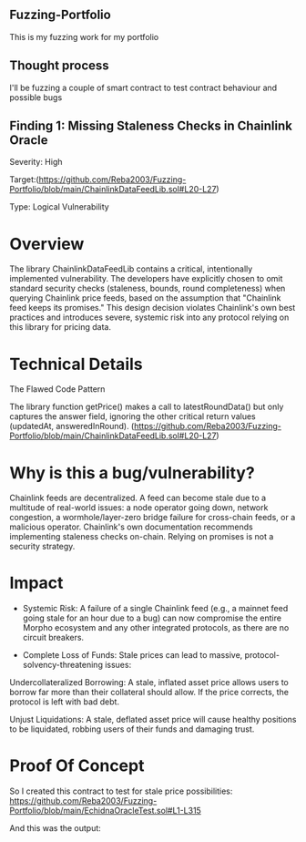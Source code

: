 ## Fuzzing-Portfolio
This is my fuzzing work for my portfolio

## Thought process
I'll be fuzzing a couple of smart contract to test contract behaviour and possible bugs

## Finding 1: Missing Staleness Checks in Chainlink Oracle
Severity: High

Target:(https://github.com/Reba2003/Fuzzing-Portfolio/blob/main/ChainlinkDataFeedLib.sol#L20-L27)

Type: Logical Vulnerability

# Overview

The library ChainlinkDataFeedLib contains a critical, intentionally implemented vulnerability. The developers have explicitly chosen to omit standard security checks (staleness, bounds, round completeness) when querying Chainlink price feeds, based on the assumption that "Chainlink feed keeps its promises." This design decision violates Chainlink's own best practices and introduces severe, systemic risk into any protocol relying on this library for pricing data.

# Technical Details


The Flawed Code Pattern

The library function getPrice() makes a call to latestRoundData() but only captures the answer field, ignoring the other critical return values (updatedAt, answeredInRound).
(https://github.com/Reba2003/Fuzzing-Portfolio/blob/main/ChainlinkDataFeedLib.sol#L20-L27)

# Why is this a bug/vulnerability?

Chainlink feeds are decentralized. A feed can become stale due to a multitude of real-world issues: a node operator going down, network congestion, a wormhole/layer-zero bridge failure for cross-chain feeds, or a malicious operator. Chainlink's own documentation recommends implementing staleness checks on-chain. Relying on promises is not a security strategy.

# Impact

- Systemic Risk: A failure of a single Chainlink feed (e.g., a mainnet feed going stale for an hour due to a bug) can now compromise the entire Morpho ecosystem and any other integrated protocols, as there are no circuit breakers.

- Complete Loss of Funds: Stale prices can lead to massive, protocol-solvency-threatening issues:

Undercollateralized Borrowing: A stale, inflated asset price allows users to borrow far more than their collateral should allow. If the price corrects, the protocol is left with bad debt.

Unjust Liquidations: A stale, deflated asset price will cause healthy positions to be liquidated, robbing users of their funds and damaging trust.

# Proof Of Concept

So I created this contract to test for stale price possibilities:
https://github.com/Reba2003/Fuzzing-Portfolio/blob/main/EchidnaOracleTest.sol#L1-L315

And this was the output:



